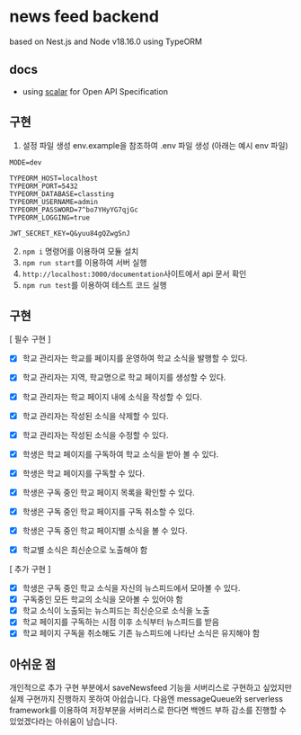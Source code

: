 # news feed backend

based on Nest.js and Node v18.16.0
using TypeORM

## docs

- using [scalar](https://www.npmjs.com/package/scalar) for Open API Specification

## 구현

1. 설정 파일 생성 env.example을 참조하여 .env 파일 생성 (아래는 예시 env 파일)

```
MODE=dev

TYPEORM_HOST=localhost
TYPEORM_PORT=5432
TYPEORM_DATABASE=classting
TYPEORM_USERNAME=admin
TYPEORM_PASSWORD=7^bo7YHyYG7qjGc
TYPEORM_LOGGING=true

JWT_SECRET_KEY=Q&yuu84gQZwgSnJ
```

2. `npm i` 명령어를 이용하여 모듈 설치
3. `npm run start`를 이용하여 서버 실행
4. `http://localhost:3000/documentation`사이트에서 api 문서 확인
5. `npm run test`를 이용하여 테스트 코드 실행

## 구현

[ 필수 구현 ]

- [x] 학교 관리자는 학교를 페이지를 운영하여 학교 소식을 발행할 수 있다.
- [x] 학교 관리자는 지역, 학교명으로 학교 페이지를 생성할 수 있다.
- [x] 학교 관리자는 학교 페이지 내에 소식을 작성할 수 있다.
- [x] 학교 관리자는 작성된 소식을 삭제할 수 있다.
- [x] 학교 관리자는 작성된 소식을 수정할 수 있다.

- [x] 학생은 학교 페이지를 구독하여 학교 소식을 받아 볼 수 있다.
- [x] 학생은 학교 페이지를 구독할 수 있다.
- [x] 학생은 구독 중인 학교 페이지 목록을 확인할 수 있다.
- [x] 학생은 구독 중인 학교 페이지를 구독 취소할 수 있다.
- [x] 학생은 구독 중인 학교 페이지별 소식을 볼 수 있다.
- [x] 학교별 소식은 최신순으로 노출해야 함

[ 추가 구현 ]

- [x] 학생은 구독 중인 학교 소식을 자신의 뉴스피드에서 모아볼 수 있다.
- [x] 구독중인 모든 학교의 소식을 모아볼 수 있어야 함
- [x] 학교 소식이 노출되는 뉴스피드는 최신순으로 소식을 노출
- [x] 학교 페이지를 구독하는 시점 이후 소식부터 뉴스피드를 받음
- [x] 학교 페이지 구독을 취소해도 기존 뉴스피드에 나타난 소식은 유지해야 함

## 아쉬운 점

개인적으로 추가 구현 부분에서 saveNewsfeed 기능을 서버리스로 구현하고 싶었지만 실제 구현까지 진행하지 못하여 아쉽습니다.
다음엔 messageQueue와 serverless framework를 이용하여 저장부분을 서버리스로 한다면
백엔드 부하 감소를 진행할 수 있었겠다라는 아쉬움이 남습니다.
